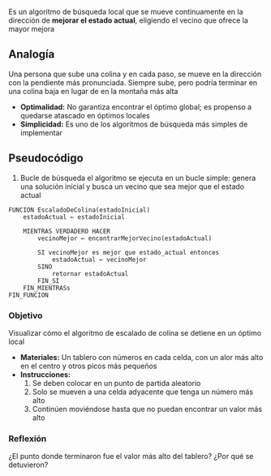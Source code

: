 Es un algoritmo de búsqueda local que se mueve continuamente en la dirección de **mejorar el estado actual**, eligiendo el vecino que ofrece la mayor mejora
## Analogía
Una persona que sube una colina y en cada paso, se mueve en la dirección con la pendiente más pronunciada. Siempre sube, pero podría terminar en una colina baja en lugar de en la montaña más alta
- **Optimalidad:** No garantiza encontrar el óptimo global; es propenso a quedarse atascado en óptimos locales
- **Simplicidad:** Es uno de los algoritmos de búsqueda más simples de implementar
## Pseudocódigo
1. Bucle de búsqueda el algoritmo se ejecuta en un bucle simple: genera una solución inicial y busca un vecino que sea mejor que el estado actual
```
FUNCION EscaladoDeColina(estadoInicial)
    estadoActual ← estadoInicial

    MIENTRAS VERDADERO HACER
        vecinoMejor ← encontrarMejorVecino(estadoActual)

        SI vecinoMejor es mejor que estado_actual entonces
            estadoActual ← vecinoMejor
        SINO
            retornar estadoActual
        FIN_SI
    FIN_MIENTRASs
FIN_FUNCION
```
### Objetivo
Visualizar cómo el algoritmo de escalado de colina se detiene en un óptimo local
- **Materiales:** Un tablero con números en cada celda, con un alor más alto en el centro y otros picos más pequeños
- **Instrucciones:**
	1. Se deben colocar en un punto de partida aleatorio
	2. Solo se mueven a una celda adyacente que tenga un número más alto
	3. Continúen moviéndose hasta que no puedan encontrar un valor más alto
### Reflexión
¿El punto donde terminaron fue el valor más alto del tablero? ¿Por qué se detuvieron?